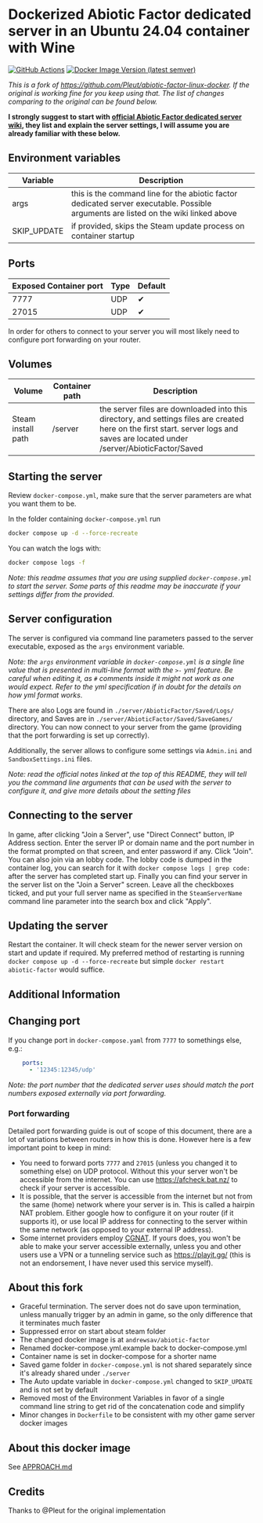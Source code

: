 # Dockerized Abiotic Factor dedicated server in an Ubuntu 24.04 container with Wine

[![GitHub Actions](https://github.com/AndrewSav/abiotic-factor-linux-docker/actions/workflows/main.yml/badge.svg)](https://github.com/AndrewSav/abiotic-factor-linux-docker/actions)
[![Docker Image Version (latest semver)](https://img.shields.io/docker/v/andrewsav/abiotic-factor?sort=semver)](https://hub.docker.com/r/andrewsav/abiotic-factor/tags)

*This is a fork of <https://github.com/Pleut/abiotic-factor-linux-docker>. If the original is working fine for you keep using that. The list of changes comparing to the original can be found below.*

**I strongly suggest to start with [official Abiotic Factor dedicated server wiki](https://github.com/DFJacob/AbioticFactorDedicatedServer/wiki), they list and explain the server settings, I will assume you are already familiar with these below.**

## Environment variables


| Variable    | Description                                                  |
| ----------- | ------------------------------------------------------------ |
| args | this is the command line for the abiotic factor dedicated server executable. Possible arguments are listed on the wiki linked above |
| SKIP_UPDATE | if provided, skips the Steam update process on container startup |


## Ports


| Exposed Container port | Type | Default |
| ------------------------ | ------ | --------- |
| 7777                | UDP  | ✔   |
| 27015              | UDP  | ✔   |

In order for others to connect to your server you will most likely need to configure port forwarding on your router.

## Volumes

| Volume             | Container path              | Description                             |
| -------------------- | ----------------------------- | ----------------------------------------- |
| Steam install path | /server   | the server files are downloaded into this directory, and settings files are created here on the first start. server logs and saves are located under /server/AbioticFactor/Saved |

## Starting the server

Review `docker-compose.yml`, make sure that the server parameters are what you want them to be.

In the folder containing `docker-compose.yml` run

```bash
docker compose up -d --force-recreate
```

You can watch the logs with:

```bash
docker compose logs -f
```

*Note: this readme assumes that you are using supplied `docker-compose.yml` to start the server. Some parts of this readme may be inaccurate if your settings differ from the provided.*

## Server configuration

The server is configured via command line parameters passed to the server executable, exposed as the `args` environment variable. 

*Note: the `args` environment variable in `docker-compose.yml` is a single line value that is presented in multi-line format with the `>-` yml feature. Be careful when editing it, as `#` comments inside it might not work as one would expect. Refer to the yml specification if in doubt for the details on how yml format works*.

There are also Logs are found in `./server/AbioticFactor/Saved/Logs/` directory, and Saves are in `./server/AbioticFactor/Saved/SaveGames/` directory. You can now connect to your server from the game (providing that the port forwarding is set up correctly).

Additionally, the server allows to configure some settings via `Admin.ini` and `SandboxSettings.ini` files.

*Note: read the official notes linked at the top of this README, they will tell you the command line arguments that can be used with the server to configure it, and give more details about the setting files*

## Connecting to the server

In game, after clicking "Join a Server", use "Direct Connect" button, IP Address section. Enter the server IP or domain name and the port number in the format prompted on that screen, and enter password if any. Click "Join". You can also join via an lobby code. The lobby code is dumped in the container log, you can search for it with `docker compose logs | grep code:` after the server has completed start up. Finally you can find your server in the server list on the "Join a Server" screen. Leave all the checkboxes ticked, and put your full server name as specified in the `SteamServerName` command line parameter into the search box and click "Apply".

## Updating the server

Restart the container. It will check steam for the newer server version on start and update if required. My preferred method of restarting is running `docker compose up -d --force-recreate` but simple `docker restart abiotic-factor` would suffice. 

## Additional Information

## Changing port

If you change port in `docker-compose.yaml` from `7777` to somethings else, e.g.:

```yaml
    ports:
      - '12345:12345/udp'
```

*Note: the port number that the dedicated server uses should match the port numbers exposed externally via port forwarding.*

### Port forwarding

Detailed port forwarding guide is out of scope of this document, there are a lot of variations between routers in how this is done. However here is a few important point to keep in mind:

- You need to forward ports `7777`  and `27015` (unless you changed it to something else) on UDP protocol. Without this your server won't be accessible from the internet. You can use <https://afcheck.bat.nz/> to check if your server is accessible.
- It is possible, that the server is accessible from the internet but not from the same (home) network where your server is in. This is called a hairpin NAT problem. Either google how to configure it on your router (if it supports it), or use local IP address for connecting to the server within the same network (as opposed to your external IP address).
- Some internet providers employ [CGNAT](https://en.wikipedia.org/wiki/Carrier-grade_NAT). If yours does, you won't be able to make your server accessible externally, unless you and other users use a VPN or a tunneling service such as <https://playit.gg/> (this is not an endorsement, I have never used this service myself).

## About this fork

- Graceful termination. The server does not do save upon termination, unless manually trigger by an admin in game, so the only difference that it terminates much faster
- Suppressed error on start about steam folder
- The changed docker image is at `andrewsav/abiotic-factor`
- Renamed docker-compose.yml.example back to docker-compose.yml
- Container name is set in docker-compose for a shorter name
- Saved game folder in `docker-compose.yml` is not shared separately since it's already shared under `./server`
- The Auto update variable in `docker-compose.yml` changed to `SKIP_UPDATE` and is not set by default
- Removed most of the Environment Variables in favor of a single command line string to get rid of the concatenation code and simplify
- Minor changes in `Dockerfile` to be consistent with my other game server docker images

## About this docker image

See [APPROACH.md](https://github.com/AndrewSav/moria-docker/blob/main/APPROACH.md)

## Credits
Thanks to @Pleut for the original implementation
